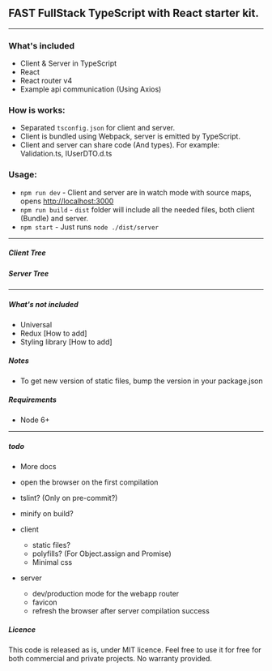 ## FAST FullStack TypeScript with React starter kit.

---


### What's included
* Client & Server in TypeScript
* React
* React router v4
* Example api communication (Using Axios)

### How is works:
* Separated `tsconfig.json` for client and server.
* Client is bundled using Webpack, server is emitted by TypeScript.
* Client and server can share code (And types). For example: Validation.ts, IUserDTO.d.ts

### Usage:
* `npm run dev` - Client and server are in watch mode with source maps, opens [http://localhost:3000](http://localhost:3000)
* `npm run build` - `dist` folder will include all the needed files, both client (Bundle) and server.
* `npm start` - Just runs `node ./dist/server`  

---

##### Client Tree
##### Server Tree

---

##### What's not included
* Universal
* Redux [How to add]
* Styling library [How to add]

##### Notes
* To get new version of static files, bump the version in your package.json

##### Requirements
* Node 6+




---
##### todo
* More docs
* open the browser on the first compilation
* tslint? (Only on pre-commit?)
* minify on build?
 
* client
  * static files?
  * polyfills? (For Object.assign and Promise)
  * Minimal css
  
* server
  * dev/production mode for the webapp router
  * favicon
  * refresh the browser after server compilation success

##### Licence
This code is released as is, under MIT licence. Feel free to use it for free for both commercial and private projects. No warranty provided.